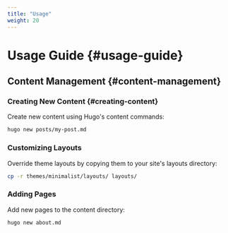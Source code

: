 ```yaml
---
title: "Usage"
weight: 20
---
```


# Usage Guide {#usage-guide}

## Content Management {#content-management}

### Creating New Content {#creating-content}
Create new content using Hugo's content commands:
```bash
hugo new posts/my-post.md
```

### Customizing Layouts
Override theme layouts by copying them to your site's layouts directory:
```bash
cp -r themes/minimalist/layouts/ layouts/
```

### Adding Pages
Add new pages to the content directory:
```bash
hugo new about.md
